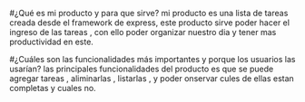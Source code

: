 #¿Qué es mi producto y para que sirve?
mi producto es una lista de tareas creada desde el framework de express, este producto sirve poder hacer el ingreso de las tareas , con ello poder organizar nuestro dia y tener mas productividad en este. 

#¿Cuáles son las funcionalidades más importantes y porque los usuarios las usarían?
las principales funcionalidades del producto es que se puede agregar tareas , aliminarlas , listarlas , y poder onservar cules de ellas estan completas y cuales no. 